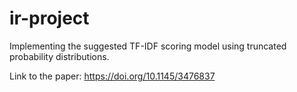 # ir-project
Implementing the suggested TF-IDF scoring model using truncated probability distributions.

Link to the paper: https://doi.org/10.1145/3476837
